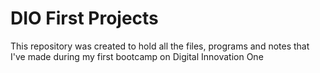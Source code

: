 # DIO First Projects
This repository was created to hold all the files, programs and notes that I've made during my first bootcamp on Digital Innovation One
